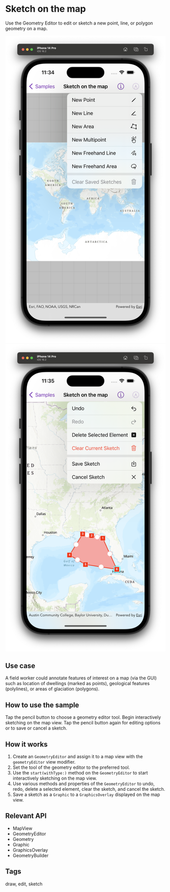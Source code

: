 # Sketch on the map

Use the Geometry Editor to edit or sketch a new point, line, or polygon geometry on a map.

![Image of sketch on map 1](sketch-on-map-1.png)
![Image of sketch on map 2](sketch-on-map-2.png)

## Use case

A field worker could annotate features of interest on a map (via the GUI) such as location of dwellings (marked as points), geological features (polylines), or areas of glaciation (polygons).

## How to use the sample

Tap the pencil button to choose a geometry editor tool. Begin interactively sketching on the map view. Tap the pencil button again for editing options or to save or cancel a sketch.

## How it works

1. Create an `GeometryEditor` and assign it to a map view with the `geometryEditor` view modifier.
2. Set the tool of the geometry editor to the preferred tool.
3. Use the `start(withType:)` method on the `GeometryEditor` to start interactively sketching on the map view.
3. Use various methods and properties of the `GeometryEditor` to undo, redo, delete a selected element, clear the sketch, and cancel the sketch. 
4. Save a sketch as a `Graphic` to a `GraphicsOverlay` displayed on the map view.

## Relevant API

* MapView
* GeometryEditor
* Geometry
* Graphic
* GraphicsOverlay
* GeometryBuilder

## Tags

draw, edit, sketch
